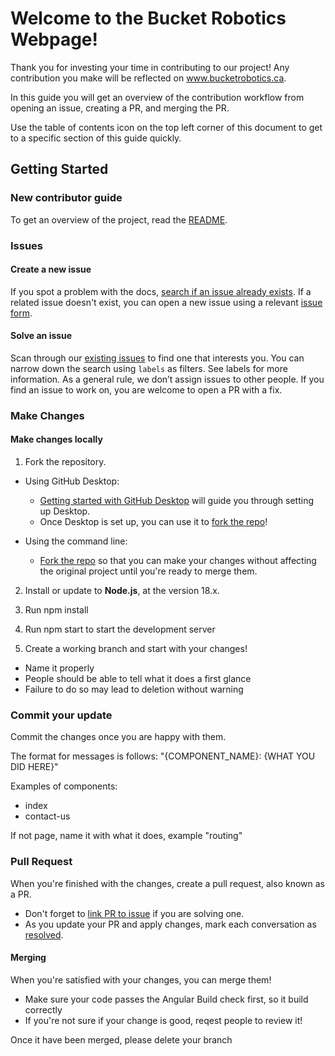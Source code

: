 # Welcome to the Bucket Robotics Webpage!

Thank you for investing your time in contributing to our project! Any contribution you make will be reflected on www.bucketrobotics.ca.

In this guide you will get an overview of the contribution workflow from opening an issue, creating a PR, and merging the PR.

Use the table of contents icon  on the top left corner of this document to get to a specific section of this guide quickly.

## Getting Started

### New contributor guide
To get an overview of the project, read the [README](README.md).

### Issues

#### Create a new issue

If you spot a problem with the docs, [search if an issue already exists](https://docs.github.com/en/github/searching-for-information-on-github/searching-on-github/searching-issues-and-pull-requests#search-by-the-title-body-or-comments). If a related issue doesn't exist, you can open a new issue using a relevant [issue form](https://github.com/bucketrobotics/palmerroboticsclub.github.io/issues/new/choose). 

#### Solve an issue

Scan through our [existing issues](https://github.com/bucketrobotics/palmerroboticsclub.github.io/issues) to find one that interests you. You can narrow down the search using `labels` as filters. See labels for more information. As a general rule, we don’t assign issues to other people. If you find an issue to work on, you are welcome to open a PR with a fix.

### Make Changes

#### Make changes locally

1. Fork the repository.
- Using GitHub Desktop:
  - [Getting started with GitHub Desktop](https://docs.github.com/en/desktop/installing-and-configuring-github-desktop/getting-started-with-github-desktop) will guide you through setting up Desktop.
  - Once Desktop is set up, you can use it to [fork the repo](https://docs.github.com/en/desktop/contributing-and-collaborating-using-github-desktop/cloning-and-forking-repositories-from-github-desktop)!

- Using the command line:
  - [Fork the repo](https://docs.github.com/en/github/getting-started-with-github/fork-a-repo#fork-an-example-repository) so that you can make your changes without affecting the original project until you're ready to merge them.

2. Install or update to **Node.js**, at the version 18.x.

3. Run npm install

4. Run npm start to start the development server

5. Create a working branch and start with your changes!
- Name it properly
- People should be able to tell what it does a first glance
- Failure to do so may lead to deletion without warning

### Commit your update

Commit the changes once you are happy with them.

The format for messages is follows: "{COMPONENT_NAME}: {WHAT YOU DID HERE}"

Examples of components:
- index
- contact-us

If not page, name it with what it does, example "routing"

### Pull Request

When you're finished with the changes, create a pull request, also known as a PR.
- Don't forget to [link PR to issue](https://docs.github.com/en/issues/tracking-your-work-with-issues/linking-a-pull-request-to-an-issue) if you are solving one.
- As you update your PR and apply changes, mark each conversation as [resolved](https://docs.github.com/en/github/collaborating-with-issues-and-pull-requests/commenting-on-a-pull-request#resolving-conversations).

#### Merging

When you're satisfied with your changes, you can merge them!
- Make sure your code passes the Angular Build check first, so it build correctly
- If you're not sure if your change is good, reqest people to review it!

Once it have been merged, please delete your branch
